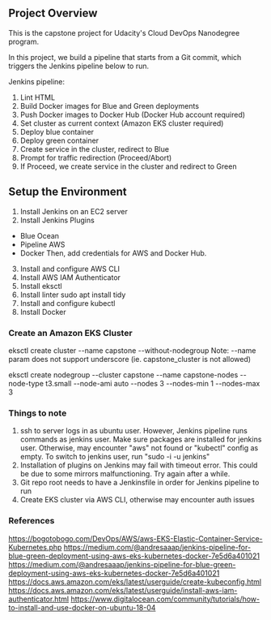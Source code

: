 ## Project Overview

This is the capstone project for Udacity's Cloud DevOps Nanodegree program.

In this project, we build a pipeline that starts from a Git commit, which triggers the Jenkins pipeline below to run. 

Jenkins pipeline:
1. Lint HTML
2. Build Docker images for Blue and Green deployments
3. Push Docker images to Docker Hub (Docker Hub account required)
4. Set cluster as current context (Amazon EKS cluster required)
5. Deploy blue container 
6. Deploy green container
7. Create service in the cluster, redirect to Blue
8. Prompt for traffic redirection (Proceed/Abort)
9. If Proceed, we create service in the cluster and redirect to Green

## Setup the Environment

1. Install Jenkins on an EC2 server
2. Install Jenkins Plugins
- Blue Ocean
- Pipeline AWS
- Docker
Then, add credentials for AWS and Docker Hub.

3. Install and configure AWS CLI
4. Install AWS IAM Authenticator
5. Install eksctl
6. Install linter
    sudo apt install tidy
7. Install and configure kubectl
8. Install Docker

### Create an Amazon EKS Cluster
eksctl create cluster --name capstone --without-nodegroup
Note: --name param does not support underscore (ie. capstone_cluster is not allowed)

eksctl create nodegroup --cluster capstone --name capstone-nodes --node-type t3.small --node-ami auto --nodes 3 --nodes-min 1 --nodes-max 3

### Things to note
1. ssh to server logs in as ubuntu user. However, Jenkins pipeline runs commands as jenkins user. Make sure packages are installed for jenkins user. Otherwise, may encounter "aws" not found or "kubectl" config as empty. To switch to jenkins user, run "sudo -i -u jenkins"
2. Installation of plugins on Jenkins may fail with timeout error. This could be due to some mirrors malfunctioning. Try again after a while. 
3. Git repo root needs to have a Jenkinsfile in order for Jenkins pipeline to run
4. Create EKS cluster via AWS CLI, otherwise may encounter auth issues 

### References
https://bogotobogo.com/DevOps/AWS/aws-EKS-Elastic-Container-Service-Kubernetes.php
https://medium.com/@andresaaap/jenkins-pipeline-for-blue-green-deployment-using-aws-eks-kubernetes-docker-7e5d6a401021
https://medium.com/@andresaaap/jenkins-pipeline-for-blue-green-deployment-using-aws-eks-kubernetes-docker-7e5d6a401021
https://docs.aws.amazon.com/eks/latest/userguide/create-kubeconfig.html
https://docs.aws.amazon.com/eks/latest/userguide/install-aws-iam-authenticator.html
https://www.digitalocean.com/community/tutorials/how-to-install-and-use-docker-on-ubuntu-18-04

